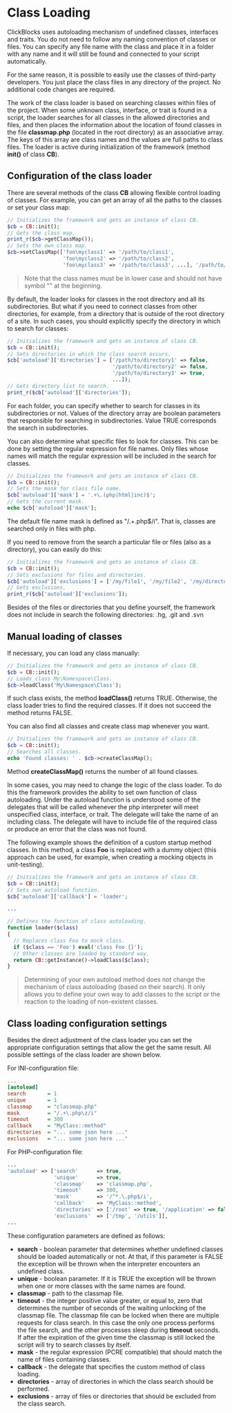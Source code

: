 # Class Loading #

ClickBlocks uses autoloading mechanism of undefined classes, interfaces and traits. You do not need to follow any naming convention of classes or files. You can specify any file name with the class and place it in a folder with any name and it will still be found and connected to your script automatically.

For the same reason, it is possible to easily use the classes of third-party developers. You just place the class files in any directory of the project. No additional code changes are required.

The work of the class loader is based on searching classes within files of the project. When some unknown class, interface, or trait is found in a script, the loader searches for all classes in the allowed directories and files, and then places the information about the location of found classes in the file **classmap.php** (located in the root directory) as an associative array. The keys of this array are class names and the values are full paths to class files. The loader is active during initialization of the framework (method **init()** of class **CB**).

## Configuration of the class loader ##

There are several methods of the class **CB** allowing flexible control loading of classes. For example, you can get an array of all the paths to the classes or set your class map:
```php
// Initializes the framework and gets an instance of class CB.
$cb = CB::init();
// Gets the class map.
print_r($cb->getClassMap());
// Sets the own class map.
$cb->setClassMap(['foo\myclass1' => '/path/to/class1',
                  'foo\myclass2' => '/path/to/class2',
                  'foo\myclass3' => '/path/to/class3', ...], '/path/to/the/classmap/file.php');
```

> Note that the class names must be in lower case and should not have symbol "\" at the beginning.

By default, the loader looks for classes in the root directory and all its subdirectories. But what if you need to connect classes from other directories, for example, from a directory that is outside of the root directory of a site. In such cases, you should explicitly specify the directory in which to search for classes:
```php
// Initializes the framework and gets an instance of class CB.
$cb = CB::init();
// Sets directories in which the class search occurs.
$cb['autoload']['directories'] = ['/path/to/directory1' => false,
                                  '/path/to/directory2' => false,
                                  '/path/to/directory3' => true,
                                  ...]);
// Gets directory list to search.
print_r($cb['autoload']['directories']);
```

For each folder, you can specify whether to search for classes in its subdirectories or not. Values of the directory array are boolean parameters that responsible for searching in subdirectories. Value TRUE corresponds the search in subdirectories.

You can also determine what specific files to look for classes. This can be done by setting the regular expression for file names. Only files whose names will match the regular expression will be included in the search for classes.
```php
// Initializes the framework and gets an instance of class CB.
$cb = CB::init();
// Sets the mask for class file name.
$cb['autoload']['mask'] = '.+\.(php|html|inc)$';
// Gets the current mask.
echo $cb['autoload']['mask'];
```

The default file name mask is defined as "/.+\.php$/i". That is, classes are searched only in files with php.

If you need to remove from the search a particular file or files (also as a directory), you can easily do this:
```php
// Initializes the framework and gets an instance of class CB.
$cb = CB::init();
// Sets exclusions for files and directories.
$cb['autoload']['exclusions'] = ['/my/file1', '/my/file2', '/my/directory', ...];
// Gets exclusions.
print_r($cb['autoload']['exclusions']);
```

Besides of the files or directories that you define yourself, the framework does not include in search the following directories: .hg, .git and .svn

## Manual loading of classes ##

If necessary, you can load any class manually:
```php
// Initializes the framework and gets an instance of class CB.
$cb = CB::init();
// Loads class My\Namespace\Class.
$cb->loadClass('My\Namespace\Class');
```

If such class exists, the method **loadClass()** returns TRUE. Otherwise, the class loader tries to find the required classes. If it does not succeed the method returns FALSE.

You can also find all classes and create class map whenever you want.
```php
// Initializes the framework and gets an instance of class CB.
$cb = CB::init();
// Searches all classes.
echo 'Found classes: ' . $cb->createClassMap();
```
Method **createClassMap()** returns the number of all found classes.

In some cases, you may need to change the logic of the class loader. To do this the framework provides the ability to set own function of class autoloading. Under the autoload function is understood some of the delegates that will be called whenever the php interpreter will meet unspecified class, interface, or trait. The delegate will take the name of an including class. The delegate will have to include file of the required class or produce an error that the class was not found.

The following example shows the definition of a custom startup method classes. In this method, a class **Foo** is replaced with a dummy object (this approach can be used, for example, when creating a mocking objects in unit-testing).
```php
// Initializes the framework and gets an instance of class CB.
$cb = CB::init();
// Sets own autoload function.
$cb['autoload']['callback'] = 'loader';

...

// Defines the function of class autoloading.
function loader($class)
{
  // Replaces class Foo to mock class.
  if ($class == 'Foo') eval('class Foo {}');
  // Other classes are loaded by standard way.
  return CB::getInstance()->loadClass($class);
}
```

> Determining of your own autoload method does not change the mechanism of class autoloading (based on their search). It only allows you to define your own way to add classes to the script or the reaction to the loading of non-existent classes.

## Class loading configuration settings ##

Besides the direct adjustment of the class loader you can set the appropriate configuration settings that allow the get the same result. All possible settings of the class loader are shown below.

For INI-configuration file:
```ini
...
[autoload]
search       = 1
unique       = 1
classmap     = "classmap.php"
mask         = "/.+\.php\z/i"
timeout      = 300
callback     = "MyClass::method"
directories  = "... some json here ..."
exclusions   = "... some json here ..."
```

For PHP-configuration file:
```php
...
'autoload' => ['search'      => true,
               'unique'      => true,
               'classmap'    => 'classmap.php',
               'timeout'     => 300,
               'mask'        => '/^*.\.php$/i',
               'callback'    => 'MyClass::method',
               'directories' => ['/root' => true, '/application' => false],
               'exclusions'  => ['/tmp', '/utils']],
...
```

These configuration parameters are defined as follows:
- **search** - boolean parameter that determines whether undefined classes should be loaded automatically or not. At that, if this parameter is FALSE the exception will be thrown when the interpreter encounters an undefined class.
- **unique** - boolean parameter. If it is TRUE the exception will be thrown when one or more classes with the same names are found.
- **classmap** - path to the classmap file.
- **timeout** - the integer positive value greater, or equal to, zero that determines the number of seconds of the waiting unlocking of the classmap file. The classmap file can be locked when there are multiple requests for class search. In this case the only one process performs the file search, and the other processes sleep during **timeout** seconds. If after the expiration of the given time the classmap is still locked the script will try to search classes by itself.
- **mask** - the regular expression (PCRE compatible) that should match the name of files containing classes.
- **callback** - the delegate that specifies the custom method of class loading.
- **directories** - array of directories in which the class search should be performed.
- **exclusions** - array of files or directories that should be excluded from the class search.
